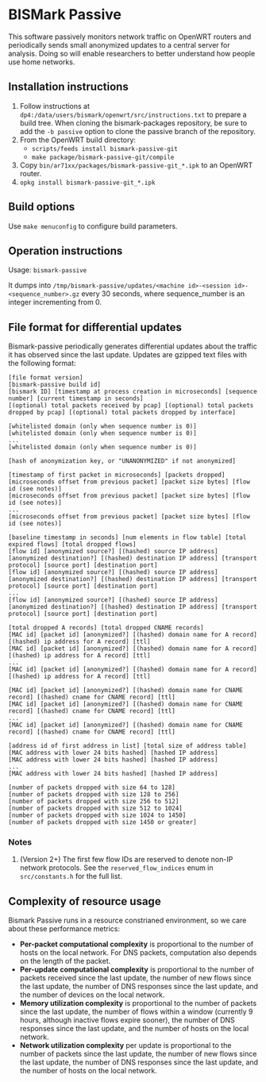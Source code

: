 BISMark Passive
===============

This software passively monitors network traffic on OpenWRT routers and
periodically sends small anonymized updates to a central server for analysis.
Doing so will enable researchers to better understand how people use home
networks.

Installation instructions
-------------------------

1. Follow instructions at `dp4:/data/users/bismark/openwrt/src/instructions.txt` to
prepare a build tree.  When cloning the bismark-packages repository, be sure to
add the `-b passive` option to clone the passive branch of the
repository.
2. From the OpenWRT build directory:
    - `scripts/feeds install bismark-passive-git`
    - `make package/bismark-passive-git/compile`
3. Copy `bin/ar71xx/packages/bismark-passive-git_*.ipk` to an OpenWRT router.
4. `opkg install bismark-passive-git_*.ipk`

Build options
-------------

Use `make menuconfig` to configure build parameters.

Operation instructions
----------------------

Usage: `bismark-passive`

It dumps into `/tmp/bismark-passive/updates/<machine id>-<session id>-<sequence_number>.gz`
every 30 seconds, where sequence\_number is an integer incrementing from 0.

File format for differential updates
------------------------------------

Bismark-passive periodically generates differential updates about the traffic it
has observed since the last update. Updates are gzipped text files with the
following format:

    [file format version]
    [bismark-passive build id]
    [bismark ID] [timestamp at process creation in microseconds] [sequence number] [current timestamp in seconds]
    [(optional) total packets received by pcap] [(optional) total packets dropped by pcap] [(optional) total packets dropped by interface]
    
    [whitelisted domain (only when sequence number is 0)]
    [whitelisted domain (only when sequence number is 0)]
    ...
    [whitelisted domain (only when sequence number is 0)]

    [hash of anonymization key, or "UNANONYMIZED" if not anonymized]
    
    [timestamp of first packet in microseconds] [packets dropped]
    [microseconds offset from previous packet] [packet size bytes] [flow id (see notes)]
    [microseconds offset from previous packet] [packet size bytes] [flow id (see notes)]
    ...
    [microseconds offset from previous packet] [packet size bytes] [flow id (see notes)]
    
    [baseline timestamp in seconds] [num elements in flow table] [total expired flows] [total dropped flows]
    [flow id] [anonymized source?] [(hashed) source IP address] [anonymized destination?] [(hashed) destination IP address] [transport protocol] [source port] [destination port]
    [flow id] [anonymized source?] [(hashed) source IP address] [anonymized destination?] [(hashed) destination IP address] [transport protocol] [source port] [destination port]
    ...
    [flow id] [anonymized source?] [(hashed) source IP address] [anonymized destination?] [(hashed) destination IP address] [transport protocol] [source port] [destination port]
    
    [total dropped A records] [total dropped CNAME records]
    [MAC id] [packet id] [anonymized?] [(hashed) domain name for A record] [(hashed) ip address for A record] [ttl]
    [MAC id] [packet id] [anonymized?] [(hashed) domain name for A record] [(hashed) ip address for A record] [ttl]
    ...
    [MAC id] [packet id] [anonymized?] [(hashed) domain name for A record] [(hashed) ip address for A record] [ttl]
    
    [MAC id] [packet id] [anonymized?] [(hashed) domain name for CNAME record] [(hashed) cname for CNAME record] [ttl]
    [MAC id] [packet id] [anonymized?] [(hashed) domain name for CNAME record] [(hashed) cname for CNAME record] [ttl]
    ...
    [MAC id] [packet id] [anonymized?] [(hashed) domain name for CNAME record] [(hashed) cname for CNAME record] [ttl]
    
    [address id of first address in list] [total size of address table]
    [MAC address with lower 24 bits hashed] [hashed IP address]
    [MAC address with lower 24 bits hashed] [hashed IP address]
    ...
    [MAC address with lower 24 bits hashed] [hashed IP address]

    [number of packets dropped with size 64 to 128]
    [number of packets dropped with size 128 to 256]
    [number of packets dropped with size 256 to 512]
    [number of packets dropped with size 512 to 1024]
    [number of packets dropped with size 1024 to 1450]
    [number of packets dropped with size 1450 or greater]

### Notes

1. (Version 2+) The first few flow IDs are reserved to denote non-IP network
protocols. See the `reserved_flow_indices` enum in `src/constants.h` for the
full list.

Complexity of resource usage
----------------------------

Bismark Passive runs in a resource constrianed environment, so we care about
these performance metrics:

* **Per-packet computational complexity** is proportional to the number of hosts
  on the local network. For DNS packets, computation also depends on the length
  of the packet.
* **Per-update computational complexity** is proportional to the number of
  packets received since the last update, the number of new flows since the last
  update, the number of DNS responses since the last update, and the number of
  devices on the local network.
* **Memory utilization complexity** is proportional to the number of packets
  since the last update, the number of flows within a window (currently 9 hours,
  although inactive flows expire sooner), the number of DNS responses since the
  last update, and the number of hosts on the local network.
* **Network utilization complexity** per update is proportional to the number of
  packets since the last update, the number of new flows since the last update,
  the number of DNS responses since the last update, and the number of hosts on
  the local network.

